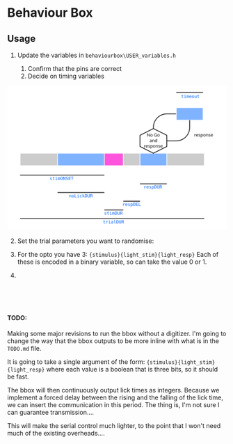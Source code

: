 Behaviour Box
=======================

Usage
-----

1. Update the variables in `behaviourbox\USER_variables.h`

   1. Confirm that the pins are correct
   2. Decide on timing variables 

![](documentation\trial_diagram.svg)

2.  Set the trial parameters you want to randomise:

   1. For the opto you have 3:  `{stimulus}{light_stim}{light_resp}`
      Each of these is encoded in a binary variable, so can take the value 0 or 1.
      ​

   2. ​

      ​

   ​

####                                                                     TODO:                                                            ####


Making some major revisions to run the bbox without a digitizer. I'm going to change the way that the bbox outputs to be more inline with what is in the `TODO.md` file. 

It is going to take a single argument of the form:
`{stimulus}{light_stim}{light_resp}`
where each value is a boolean that is three bits, so it should be fast.

The bbox will then continuously output lick times as integers. Because we implement a forced delay between the rising and the falling of the lick time, we can insert the communication in this period. The thing is, I'm not sure I can guarantee transmission....

This will make the serial control much lighter, to the point that I won't need much of the existing overheads....